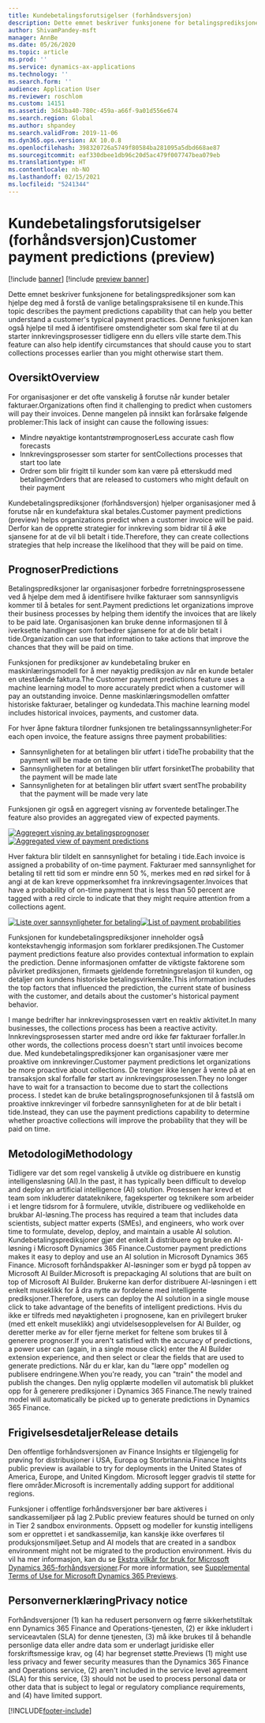 ```yaml
---
title: Kundebetalingsforutsigelser (forhåndsversjon)
description: Dette emnet beskriver funksjonene for betalingsprediksjoner som kan hjelpe deg med å forstå de vanlige betalingspraksisene til en kunde. Denne funksjonen kan også hjelpe til med å identifisere omstendigheter som skal føre til at du starter innkrevingsprosesser tidligere enn du ellers ville starte dem.
author: ShivamPandey-msft
manager: AnnBe
ms.date: 05/26/2020
ms.topic: article
ms.prod: ''
ms.service: dynamics-ax-applications
ms.technology: ''
ms.search.form: ''
audience: Application User
ms.reviewer: roschlom
ms.custom: 14151
ms.assetid: 3d43ba40-780c-459a-a66f-9a01d556e674
ms.search.region: Global
ms.author: shpandey
ms.search.validFrom: 2019-11-06
ms.dyn365.ops.version: AX 10.0.8
ms.openlocfilehash: 398320726a5749f80584ba281095a5dbd668ae87
ms.sourcegitcommit: eaf330dbee1db96c20d5ac479f007747bea079eb
ms.translationtype: HT
ms.contentlocale: nb-NO
ms.lasthandoff: 02/15/2021
ms.locfileid: "5241344"
---
```

# <a name="customer-payment-predictions-preview"></a><span data-ttu-id="eaac2-104">Kundebetalingsforutsigelser (forhåndsversjon)</span><span class="sxs-lookup"><span data-stu-id="eaac2-104">Customer payment predictions (preview)</span></span>

[!include [banner](../includes/banner.md)]
[!include [preview banner](../includes/preview-banner.md)]

<span data-ttu-id="eaac2-105">Dette emnet beskriver funksjonene for betalingsprediksjoner som kan hjelpe deg med å forstå de vanlige betalingspraksisene til en kunde.</span><span class="sxs-lookup"><span data-stu-id="eaac2-105">This topic describes the payment predictions capability that can help you better understand a customer's typical payment practices.</span></span> <span data-ttu-id="eaac2-106">Denne funksjonen kan også hjelpe til med å identifisere omstendigheter som skal føre til at du starter innkrevingsprosesser tidligere enn du ellers ville starte dem.</span><span class="sxs-lookup"><span data-stu-id="eaac2-106">This feature can also help identify circumstances that should cause you to start collections processes earlier than you might otherwise start them.</span></span>

## <a name="overview"></a><span data-ttu-id="eaac2-107">Oversikt</span><span class="sxs-lookup"><span data-stu-id="eaac2-107">Overview</span></span>

<span data-ttu-id="eaac2-108">For organisasjoner er det ofte vanskelig å forutse når kunder betaler fakturaer.</span><span class="sxs-lookup"><span data-stu-id="eaac2-108">Organizations often find it challenging to predict when customers will pay their invoices.</span></span> <span data-ttu-id="eaac2-109">Denne mangelen på innsikt kan forårsake følgende problemer:</span><span class="sxs-lookup"><span data-stu-id="eaac2-109">This lack of insight can cause the following issues:</span></span>

- <span data-ttu-id="eaac2-110">Mindre nøyaktige kontantstrømprognoser</span><span class="sxs-lookup"><span data-stu-id="eaac2-110">Less accurate cash flow forecasts</span></span>
- <span data-ttu-id="eaac2-111">Innkrevingsprosesser som starter for sent</span><span class="sxs-lookup"><span data-stu-id="eaac2-111">Collections processes that start too late</span></span>
- <span data-ttu-id="eaac2-112">Ordrer som blir frigitt til kunder som kan være på etterskudd med betalingen</span><span class="sxs-lookup"><span data-stu-id="eaac2-112">Orders that are released to customers who might default on their payment</span></span>

<span data-ttu-id="eaac2-113">Kundebetalingsprediksjoner (forhåndsversjon) hjelper organisasjoner med å forutse når en kundefaktura skal betales.</span><span class="sxs-lookup"><span data-stu-id="eaac2-113">Customer payment predictions (preview) helps organizations predict when a customer invoice will be paid.</span></span> <span data-ttu-id="eaac2-114">Derfor kan de opprette strategier for innkreving som bidrar til å øke sjansene for at de vil bli betalt i tide.</span><span class="sxs-lookup"><span data-stu-id="eaac2-114">Therefore, they can create collections strategies that help increase the likelihood that they will be paid on time.</span></span>

## <a name="predictions"></a><span data-ttu-id="eaac2-115">Prognoser</span><span class="sxs-lookup"><span data-stu-id="eaac2-115">Predictions</span></span>

<span data-ttu-id="eaac2-116">Betalingsprediksjoner lar organisasjoner forbedre forretningsprosessene ved å hjelpe dem med å identifisere hvilke fakturaer som sannsynligvis kommer til å betales for sent.</span><span class="sxs-lookup"><span data-stu-id="eaac2-116">Payment predictions let organizations improve their business processes by helping them identify the invoices that are likely to be paid late.</span></span> <span data-ttu-id="eaac2-117">Organisasjonen kan bruke denne informasjonen til å iverksette handlinger som forbedrer sjansene for at de blir betalt i tide.</span><span class="sxs-lookup"><span data-stu-id="eaac2-117">Organization can use that information to take actions that improve the chances that they will be paid on time.</span></span>

<span data-ttu-id="eaac2-118">Funksjonen for prediksjoner av kundebetaling bruker en maskinlæringsmodell for å mer nøyaktig prediksjon av når en kunde betaler en utestående faktura.</span><span class="sxs-lookup"><span data-stu-id="eaac2-118">The Customer payment predictions feature uses a machine learning model to more accurately predict when a customer will pay an outstanding invoice.</span></span> <span data-ttu-id="eaac2-119">Denne maskinlæringsmodellen omfatter historiske fakturaer, betalinger og kundedata.</span><span class="sxs-lookup"><span data-stu-id="eaac2-119">This machine learning model includes historical invoices, payments, and customer data.</span></span>

<span data-ttu-id="eaac2-120">For hver åpne faktura tilordner funksjonen tre betalingssannsynligheter:</span><span class="sxs-lookup"><span data-stu-id="eaac2-120">For each open invoice, the feature assigns three payment probabilities:</span></span>

- <span data-ttu-id="eaac2-121">Sannsynligheten for at betalingen blir utført i tide</span><span class="sxs-lookup"><span data-stu-id="eaac2-121">The probability that the payment will be made on time</span></span>
- <span data-ttu-id="eaac2-122">Sannsynligheten for at betalingen blir utført forsinket</span><span class="sxs-lookup"><span data-stu-id="eaac2-122">The probability that the payment will be made late</span></span>
- <span data-ttu-id="eaac2-123">Sannsynligheten for at betalingen blir utført svært sent</span><span class="sxs-lookup"><span data-stu-id="eaac2-123">The probability that the payment will be made very late</span></span>

<span data-ttu-id="eaac2-124">Funksjonen gir også en aggregert visning av forventede betalinger.</span><span class="sxs-lookup"><span data-stu-id="eaac2-124">The feature also provides an aggregated view of expected payments.</span></span>

<span data-ttu-id="eaac2-125">[![Aggregert visning av betalingsprognoser](./media/graphic-payment-reports.png)](./media/graphic-payment-reports.png)</span><span class="sxs-lookup"><span data-stu-id="eaac2-125">[![Aggregated view of payment predictions](./media/graphic-payment-reports.png)](./media/graphic-payment-reports.png)</span></span>

<span data-ttu-id="eaac2-126">Hver faktura blir tildelt en sannsynlighet for betaling i tide.</span><span class="sxs-lookup"><span data-stu-id="eaac2-126">Each invoice is assigned a probability of on-time payment.</span></span> <span data-ttu-id="eaac2-127">Fakturaer med sannsynlighet for betaling til rett tid som er mindre enn 50 %, merkes med en rød sirkel for å angi at de kan kreve oppmerksomhet fra innkrevingsagenter.</span><span class="sxs-lookup"><span data-stu-id="eaac2-127">Invoices that have a probability of on-time payment that is less than 50 percent are tagged with a red circle to indicate that they might require attention from a collections agent.</span></span>

<span data-ttu-id="eaac2-128">[![Liste over sannsynligheter for betaling](./media/customer-pymnt-probability-list.png)](./media/customer-pymnt-probability-list.png)</span><span class="sxs-lookup"><span data-stu-id="eaac2-128">[![List of payment probabilities](./media/customer-pymnt-probability-list.png)](./media/customer-pymnt-probability-list.png)</span></span>

<span data-ttu-id="eaac2-129">Funksjonen for kundebetalingsprediksjoner inneholder også kontekstavhengig informasjon som forklarer prediksjonen.</span><span class="sxs-lookup"><span data-stu-id="eaac2-129">The Customer payment predictions feature also provides contextual information to explain the prediction.</span></span> <span data-ttu-id="eaac2-130">Denne informasjonen omfatter de viktigste faktorene som påvirket prediksjonen, firmaets gjeldende forretningsrelasjon til kunden, og detaljer om kundens historiske betalingsvirkemåte.</span><span class="sxs-lookup"><span data-stu-id="eaac2-130">This information includes the top factors that influenced the prediction, the current state of business with the customer, and details about the customer's historical payment behavior.</span></span>

<span data-ttu-id="eaac2-131">I mange bedrifter har innkrevingsprosessen vært en reaktiv aktivitet.</span><span class="sxs-lookup"><span data-stu-id="eaac2-131">In many businesses, the collections process has been a reactive activity.</span></span> <span data-ttu-id="eaac2-132">Innkrevingsprosessen starter med andre ord ikke før fakturaer forfaller.</span><span class="sxs-lookup"><span data-stu-id="eaac2-132">In other words, the collections process doesn't start until invoices become due.</span></span> <span data-ttu-id="eaac2-133">Med kundebetalingsprediksjoner kan organisasjoner være mer proaktive om innkrevinger.</span><span class="sxs-lookup"><span data-stu-id="eaac2-133">Customer payment predictions let organizations be more proactive about collections.</span></span> <span data-ttu-id="eaac2-134">De trenger ikke lenger å vente på at en transaksjon skal forfalle før start av innkrevingsprosessen.</span><span class="sxs-lookup"><span data-stu-id="eaac2-134">They no longer have to wait for a transaction to become due to start the collections process.</span></span> <span data-ttu-id="eaac2-135">I stedet kan de bruke betalingsprognosefunksjonen til å fastslå om proaktive innkrevinger vil forbedre sannsynligheten for at de blir betalt i tide.</span><span class="sxs-lookup"><span data-stu-id="eaac2-135">Instead, they can use the payment predictions capability to determine whether proactive collections will improve the probability that they will be paid on time.</span></span>

## <a name="methodology"></a><span data-ttu-id="eaac2-136">Metodologi</span><span class="sxs-lookup"><span data-stu-id="eaac2-136">Methodology</span></span>

<span data-ttu-id="eaac2-137">Tidligere var det som regel vanskelig å utvikle og distribuere en kunstig intelligensløsning (AI).</span><span class="sxs-lookup"><span data-stu-id="eaac2-137">In the past, it has typically been difficult to develop and deploy an artificial intelligence (AI) solution.</span></span> <span data-ttu-id="eaac2-138">Prosessen har krevd et team som inkluderer datateknikere, fageksperter og teknikere som arbeider i et lengre tidsrom for å formulere, utvikle, distribuere og vedlikeholde en brukbar AI-løsning.</span><span class="sxs-lookup"><span data-stu-id="eaac2-138">The process has required a team that includes data scientists, subject matter experts (SMEs), and engineers, who work over time to formulate, develop, deploy, and maintain a usable AI solution.</span></span> <span data-ttu-id="eaac2-139">Kundebetalingsprediksjoner gjør det enkelt å distribuere og bruke en AI-løsning i Microsoft Dynamics 365 Finance.</span><span class="sxs-lookup"><span data-stu-id="eaac2-139">Customer payment predictions makes it easy to deploy and use an AI solution in Microsoft Dynamics 365 Finance.</span></span> <span data-ttu-id="eaac2-140">Microsoft forhåndspakker AI-løsninger som er bygd på toppen av Microsoft AI Builder.</span><span class="sxs-lookup"><span data-stu-id="eaac2-140">Microsoft is prepackaging AI solutions that are built on top of Microsoft AI Builder.</span></span> <span data-ttu-id="eaac2-141">Brukerne kan derfor distribuere AI-løsningen i ett enkelt museklikk for å dra nytte av fordelene med intelligente prediksjoner.</span><span class="sxs-lookup"><span data-stu-id="eaac2-141">Therefore, users can deploy the AI solution in a single mouse click to take advantage of the benefits of intelligent predictions.</span></span> <span data-ttu-id="eaac2-142">Hvis du ikke er tilfreds med nøyaktigheten i prognosene, kan en privilegert bruker (med ett enkelt museklikk) angi utvidelsesopplevelsen for AI Builder, og deretter merke av for eller fjerne merket for feltene som brukes til å generere prognoser.</span><span class="sxs-lookup"><span data-stu-id="eaac2-142">If you aren't satisfied with the accuracy of predictions, a power user can (again, in a single mouse click) enter the AI Builder extension experience, and then select or clear the fields that are used to generate predictions.</span></span> <span data-ttu-id="eaac2-143">Når du er klar, kan du "lære opp" modellen og publisere endringene.</span><span class="sxs-lookup"><span data-stu-id="eaac2-143">When you're ready, you can "train" the model and publish the changes.</span></span> <span data-ttu-id="eaac2-144">Den nylig opplærte modellen vil automatisk bli plukket opp for å generere prediksjoner i Dynamics 365 Finance.</span><span class="sxs-lookup"><span data-stu-id="eaac2-144">The newly trained model will automatically be picked up to generate predictions in Dynamics 365 Finance.</span></span>

## <a name="release-details"></a><span data-ttu-id="eaac2-145">Frigivelsesdetaljer</span><span class="sxs-lookup"><span data-stu-id="eaac2-145">Release details</span></span>

<span data-ttu-id="eaac2-146">Den offentlige forhåndsversjonen av Finance Insights er tilgjengelig for prøving for distribusjoner i USA, Europa og Storbritannia.</span><span class="sxs-lookup"><span data-stu-id="eaac2-146">Finance Insights public preview is available to try for deployments in the United States of America, Europe, and United Kingdom.</span></span> <span data-ttu-id="eaac2-147">Microsoft legger gradvis til støtte for flere områder.</span><span class="sxs-lookup"><span data-stu-id="eaac2-147">Microsoft is incrementally adding support for additional regions.</span></span>

<span data-ttu-id="eaac2-148">Funksjoner i offentlige forhåndsversjoner bør bare aktiveres i sandkassemiljøer på lag 2.</span><span class="sxs-lookup"><span data-stu-id="eaac2-148">Public preview features should be turned on only in Tier 2 sandbox environments.</span></span> <span data-ttu-id="eaac2-149">Oppsett og modeller for kunstig intelligens som er opprettet i et sandkassemiljø, kan kanskje ikke overføres til produksjonsmiljøet.</span><span class="sxs-lookup"><span data-stu-id="eaac2-149">Setup and AI models that are created in a sandbox environment might not be migrated to the production environment.</span></span> <span data-ttu-id="eaac2-150">Hvis du vil ha mer informasjon, kan du se [Ekstra vilkår for bruk for Microsoft Dynamics 365-forhåndsversjoner](https://docs.microsoft.com/dynamics365/fin-ops-core/fin-ops/get-started/public-preview-terms).</span><span class="sxs-lookup"><span data-stu-id="eaac2-150">For more information, see [Supplemental Terms of Use for Microsoft Dynamics 365 Previews](https://docs.microsoft.com/dynamics365/fin-ops-core/fin-ops/get-started/public-preview-terms).</span></span>

## <a name="privacy-notice"></a><span data-ttu-id="eaac2-151">Personvernerklæring</span><span class="sxs-lookup"><span data-stu-id="eaac2-151">Privacy notice</span></span>

<span data-ttu-id="eaac2-152">Forhåndsversjoner (1) kan ha redusert personvern og færre sikkerhetstiltak enn Dynamics 365 Finance and Operations-tjenesten, (2) er ikke inkludert i serviceavtalen (SLA) for denne tjenesten, (3) må ikke brukes til å behandle personlige data eller andre data som er underlagt juridiske eller forskriftsmessige krav, og (4) har begrenset støtte.</span><span class="sxs-lookup"><span data-stu-id="eaac2-152">Previews (1) might use less privacy and fewer security measures than the Dynamics 365 Finance and Operations service, (2) aren't included in the service level agreement (SLA) for this service, (3) should not be used to process personal data or other data that is subject to legal or regulatory compliance requirements, and (4) have limited support.</span></span>


[!INCLUDE[footer-include](../../includes/footer-banner.md)]